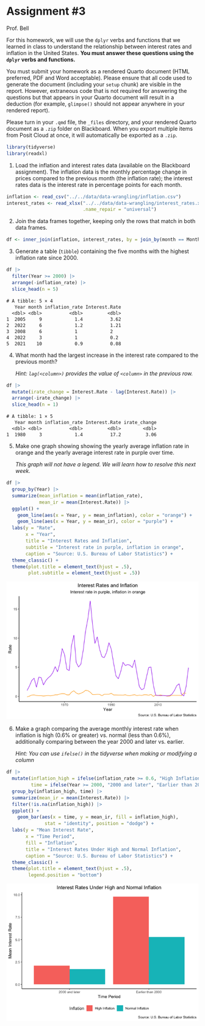 # Assignment \#3
Prof. Bell

For this homework, we will use the `dplyr` verbs and functions that we
learned in class to understand the relationship between interest rates
and inflation in the United States. **You must answer these questions
using the `dplyr` verbs and functions.**

You must submit your homework as a rendered Quarto document (HTML
preferred, PDF and Word acceptable). Please ensure that all code used to
generate the document (including your `setup` chunk) are visible in the
report. However, extraneous code that is not required for answering the
questions but that appears in your Quarto document will result in a
deduction (for example, `glimpse()` should not appear anywhere in your
rendered report).

Please turn in your `.qmd` file, the `_files` directory, and your
rendered Quarto document as a `.zip` folder on Blackboard. When you
export multiple items from Posit Cloud at once, it will automatically be
exported as a `.zip`.

``` r
library(tidyverse)
library(readxl)
```

1.  Load the inflation and interest rates data (available on the
    Blackboard assignment). The inflation data is the monthly percentage
    change in prices compared to the previous month (the inflation
    rate); the interest rates data is the interest rate in percentage
    points for each month.

``` r
inflation <- read_csv("../../data/data-wrangling/inflation.csv")
interest_rates <- read_xlsx("../../data/data-wrangling/interest_rates.xlsx",
                            .name_repair = "universal")
```

2.  Join the data frames together, keeping only the rows that match in
    both data frames.

``` r
df <- inner_join(inflation, interest_rates, by = join_by(month == Month, Year))
```

3.  Generate a table (`tibble`) containing the five months with the
    highest inflation rate since 2000.

``` r
df |>
  filter(Year >= 2000) |>
  arrange(-inflation_rate) |>
  slice_head(n = 5)
```

    # A tibble: 5 × 4
       Year month inflation_rate Interest.Rate
      <dbl> <dbl>          <dbl>         <dbl>
    1  2005     9            1.4          3.62
    2  2022     6            1.2          1.21
    3  2008     6            1            2   
    4  2022     3            1            0.2 
    5  2021    10            0.9          0.08

4.  What month had the largest increase in the interest rate compared to
    the previous month?

    *Hint: `lag(<column>)` provides the value of `<column>` in the
    previous row.*

``` r
df |>
  mutate(irate_change = Interest.Rate - lag(Interest.Rate)) |>
  arrange(-irate_change) |>
  slice_head(n = 1)
```

    # A tibble: 1 × 5
       Year month inflation_rate Interest.Rate irate_change
      <dbl> <dbl>          <dbl>         <dbl>        <dbl>
    1  1980     3            1.4          17.2         3.06

5.  Make one graph showing showing the yearly average inflation rate in
    orange and the yearly average interest rate in purple over time.

    *This graph will not have a legend. We will learn how to resolve
    this next week.*

``` r
df |>
  group_by(Year) |>
  summarize(mean_inflation = mean(inflation_rate),
            mean_ir = mean(Interest.Rate)) |>
  ggplot() +
    geom_line(aes(x = Year, y = mean_inflation), color = "orange") +
    geom_line(aes(x = Year, y = mean_ir), color = "purple") +
  labs(y = "Rate",
       x = "Year",
       title = "Interest Rates and Inflation",
       subtitle = "Interest rate in purple, inflation in orange",
       caption = "Source: U.S. Bureau of Labor Statistics") +
  theme_classic() +
  theme(plot.title = element_text(hjust = .5),
        plot.subtitle = element_text(hjust = .5))
```

![](data_wrangling_answerkey_files/figure-commonmark/compare-1.png)

6.  Make a graph comparing the average monthly interest rate when
    inflation is high (0.6% or greater) vs. normal (less than 0.6%),
    additionally comparing between the year 2000 and later vs. earlier.

    *Hint: You can use `ifelse()` in the tidyverse when making or
    modifying a column*

``` r
df |>
  mutate(inflation_high = ifelse(inflation_rate >= 0.6, "High Inflation", "Normal Inflation"),
         time = ifelse(Year >= 2000, "2000 and later", "Earlier than 2000")) |>
  group_by(inflation_high, time) |>
  summarize(mean_ir = mean(Interest.Rate)) |>
  filter(!is.na(inflation_high)) |>
  ggplot() +
    geom_bar(aes(x = time, y = mean_ir, fill = inflation_high),
              stat = "identity", position = "dodge") +
  labs(y = "Mean Interest Rate",
       x = "Time Period",
       fill = "Inflation",
       title = "Interest Rates Under High and Normal Inflation",
       caption = "Source: U.S. Bureau of Labor Statistics") +
  theme_classic() +
  theme(plot.title = element_text(hjust = .5),
        legend.position = "bottom")
```

![](data_wrangling_answerkey_files/figure-commonmark/categories-1.png)
